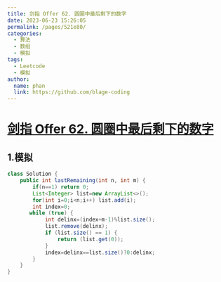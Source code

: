 ```yaml
---
title: 剑指 Offer 62. 圆圈中最后剩下的数字
date: 2023-06-23 15:26:05
permalink: /pages/521e80/
categories:
  - 算法
  - 数组
  - 模拟
tags:
  - Leetcode
  - 模拟
author: 
  name: phan
  link: https://github.com/blage-coding
---
```

# [剑指 Offer 62. 圆圈中最后剩下的数字](https://leetcode.cn/problems/yuan-quan-zhong-zui-hou-sheng-xia-de-shu-zi-lcof/)

## 1.模拟

```java
class Solution {
    public int lastRemaining(int n, int m) {
        if(n==1) return 0;
        List<Integer> list=new ArrayList<>();
        for(int i=0;i<n;i++) list.add(i);
        int index=0;
       while (true) {
            int delinx=(index+m-1)%list.size();
            list.remove(delinx);
            if (list.size() == 1) {
                return (list.get(0));
            }
            index=delinx==list.size()?0:delinx;
        }
    }
}
```

